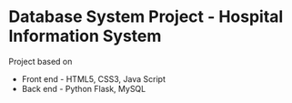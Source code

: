 # Database System Project - Hospital Information System

Project based on
* Front end - HTML5, CSS3, Java Script
* Back end - Python Flask, MySQL
